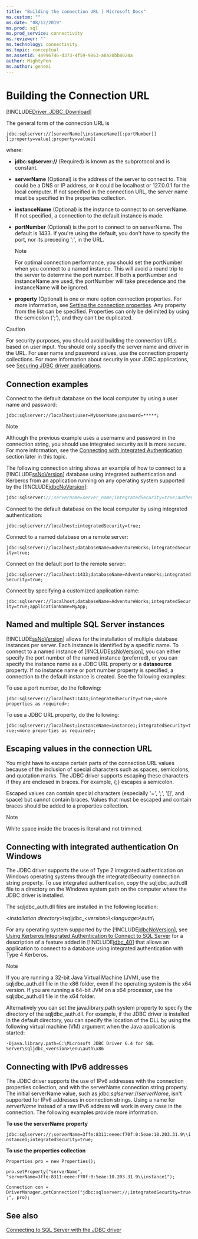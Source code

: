 ```yaml
---
title: "Building the connection URL | Microsoft Docs"
ms.custom: ""
ms.date: "08/12/2019"
ms.prod: sql
ms.prod_service: connectivity
ms.reviewer: ""
ms.technology: connectivity
ms.topic: conceptual
ms.assetid: 44996746-d373-4f59-9863-a8a20bb8024a
author: MightyPen
ms.author: genemi
---
```

# Building the Connection URL
[!INCLUDE[Driver_JDBC_Download](../../includes/driver_jdbc_download.md)]

  The general form of the connection URL is  
  
 `jdbc:sqlserver://[serverName[\instanceName][:portNumber]][;property=value[;property=value]]`  
  
 where:  
  
-   **jdbc:sqlserver://** (Required) is known as the subprotocol and is constant.  
  
-   **serverName** (Optional) is the address of the server to connect to. This could be a DNS or IP address, or it could be localhost or 127.0.0.1 for the local computer. If not specified in the connection URL, the server name must be specified in the properties collection.  
  
-   **instanceName** (Optional) is the instance to connect to on serverName. If not specified, a connection to the default instance is made.  
  
-   **portNumber** (Optional) is the port to connect to on serverName. The default is 1433. If you're using the default, you don't have to specify the port, nor its preceding ':', in the URL.  
  
    > [!NOTE]  
    >  For optimal connection performance, you should set the portNumber when you connect to a named instance. This will avoid a round trip to the server to determine the port number. If both a portNumber and instanceName are used, the portNumber will take precedence and the instanceName will be ignored.  
  
-   **property** (Optional) is one or more option connection properties. For more information, see [Setting the connection properties](../../connect/jdbc/setting-the-connection-properties.md). Any property from the list can be specified. Properties can only be delimited by using the semicolon (';'), and they can't be duplicated.  
  
> [!CAUTION]  
>  For security purposes, you should avoid building the connection URLs based on user input. You should only specify the server name and driver in the URL. For user name and password values, use the connection property collections. For more information about security in your JDBC applications, see [Securing JDBC driver applications](../../connect/jdbc/securing-jdbc-driver-applications.md).  
  
## Connection examples  
 Connect to the default database on the local computer by using a user name and password:  
  
 `jdbc:sqlserver://localhost;user=MyUserName;password=*****;`  
  
> [!NOTE]  
>  Although the previous example uses a username and password in the connection string, you should use integrated security as it is more secure. For more information, see the [Connecting with Integrated Authentication](#Connectingintegrated) section later in this topic.  
  
 The following connection string shows an example of how to connect to a [!INCLUDE[ssNoVersion](../../includes/ssnoversion-md.md)] database using integrated authentication and Kerberos from an application running on any operating system supported by the [!INCLUDE[jdbcNoVersion](../../includes/jdbcnoversion_md.md)]:  
  
```java
jdbc:sqlserver://;servername=server_name;integratedSecurity=true;authenticationScheme=JavaKerberos  
```  
  
 Connect to the default database on the local computer by using integrated authentication:  
  
 `jdbc:sqlserver://localhost;integratedSecurity=true;`  
  
 Connect to a named database on a remote server:  
  
 `jdbc:sqlserver://localhost;databaseName=AdventureWorks;integratedSecurity=true;`  
  
 Connect on the default port to the remote server:  
  
 `jdbc:sqlserver://localhost:1433;databaseName=AdventureWorks;integratedSecurity=true;`  
  
 Connect by specifying a customized application name:  
  
 `jdbc:sqlserver://localhost;databaseName=AdventureWorks;integratedSecurity=true;applicationName=MyApp;`  
  
## Named and multiple SQL Server instances  
 [!INCLUDE[ssNoVersion](../../includes/ssnoversion-md.md)] allows for the installation of multiple database instances per server. Each instance is identified by a specific name. To connect to a named instance of [!INCLUDE[ssNoVersion](../../includes/ssnoversion-md.md)], you can either specify the port number of the named instance (preferred), or you can specify the instance name as a JDBC URL property or a **datasource** property. If no instance name or port number property is specified, a connection to the default instance is created. See the following examples:  
  
 To use a port number, do the following:  
  
 `jdbc:sqlserver://localhost:1433;integratedSecurity=true;<more properties as required>;`  
  
 To use a JDBC URL property, do the following:  
  
 `jdbc:sqlserver://localhost;instanceName=instance1;integratedSecurity=true;<more properties as required>;`  
  
## Escaping values in the connection URL  
 You might have to escape certain parts of the connection URL values because of the inclusion of special characters such as spaces, semicolons, and quotation marks. The JDBC driver supports escaping these characters if they are enclosed in braces. For example, {;} escapes a semicolon.  
  
 Escaped values can contain special characters (especially '=', ';', '[]', and space) but cannot contain braces. Values that must be escaped and contain braces should be added to a properties collection.  
  
> [!NOTE]  
>  White space inside the braces is literal and not trimmed.  
  
##  <a name="Connectingintegrated"></a> Connecting with integrated authentication On Windows  
 The JDBC driver supports the use of Type 2 integrated authentication on Windows operating systems through the integratedSecurity connection string property. To use integrated authentication, copy the sqljdbc_auth.dll file to a directory on the Windows system path on the computer where the JDBC driver is installed.  
  
 The sqljdbc_auth.dll files are installed in the following location:  
  
 \<*installation directory*>\sqljdbc_\<*version*>\\<*language*>\auth\  
  
 For any operating system supported by the [!INCLUDE[jdbcNoVersion](../../includes/jdbcnoversion_md.md)], see [Using Kerberos Integrated Authentication to Connect to SQL Server](../../connect/jdbc/using-kerberos-integrated-authentication-to-connect-to-sql-server.md) for a description of a feature added in [!INCLUDE[jdbc_40](../../includes/jdbc_40_md.md)] that allows an application to connect to a database using integrated authentication with Type 4 Kerberos.  
  
> [!NOTE]  
>  If you are running a 32-bit Java Virtual Machine (JVM), use the sqljdbc_auth.dll file in the x86 folder, even if the operating system is the x64 version. If you are running a 64-bit JVM on a x64 processor, use the sqljdbc_auth.dll file in the x64 folder.  
  
 Alternatively you can set the java.library.path system property to specify the directory of the sqljdbc_auth.dll. For example, if the JDBC driver is installed in the default directory, you can specify the location of the DLL by using the following virtual machine (VM) argument when the Java application is started:  
  
 `-Djava.library.path=C:\Microsoft JDBC Driver 6.4 for SQL Server\sqljdbc_<version>\enu\auth\x86`  
  
## Connecting with IPv6 addresses  
 The JDBC driver supports the use of IPv6 addresses with the connection properties collection, and with the serverName connection string property. The initial serverName value, such as jdbc:*sqlserver*://*serverName*, isn't supported for IPv6 addresses in connection strings. Using a name for *serverName* instead of a raw IPv6 address will work in every case in the connection. The following examples provide more information.  
  
 **To use the serverName property**  
  
 `jdbc:sqlserver://;serverName=3ffe:8311:eeee:f70f:0:5eae:10.203.31.9\\instance1;integratedSecurity=true;`  
  
 **To use the properties collection**  
  
 `Properties pro = new Properties();`  
  
 `pro.setProperty("serverName", "serverName=3ffe:8311:eeee:f70f:0:5eae:10.203.31.9\\instance1");`  
  
 `Connection con = DriverManager.getConnection("jdbc:sqlserver://;integratedSecurity=true;", pro);`  
  
## See also  
 [Connecting to SQL Server with the JDBC driver](../../connect/jdbc/connecting-to-sql-server-with-the-jdbc-driver.md)  
  
  
